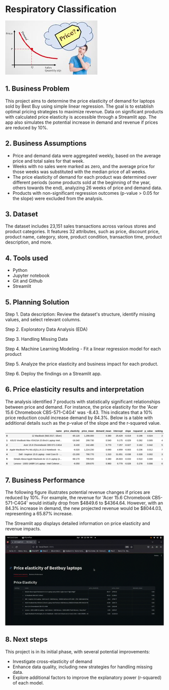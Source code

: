 # Respiratory Classification
![](/figures/images.jpg)

## 1. Business Problem
This project aims to determine the price elasticity of demand for laptops sold by Best Buy using simple linear regression. The goal is to establish optimal pricing strategies to maximize revenue. Data on significant products with calculated price elasticity is accessible through a Streamlit app. The app also simulates the potential increase in demand and revenue if prices are reduced by 10%.

## 2. Business Assumptions
* Price and demand data were aggregated weekly, based on the average price and total sales for that week.
* Weeks with no sales were marked as zero, and the average price for those weeks was substituted with the median price of all weeks.
* The price elasticity of demand for each product was determined over different periods (some products sold at the beginning of the year, others towards the end), analyzing 26 weeks of price and demand data.
* Products with non-significant regression outcomes (p-value > 0.05 for the slope) were excluded from the analysis.


## 3. Dataset
The dataset includes 23,151 sales transactions across various stores and product categories. It features 32 attributes, such as price, discount price, product name, category, store, product condition, transaction time, product description, and more.

## 4. Tools used
* Python
* Jupyter notebook
* Git and Github
* Streamlit

## 5. Planning Solution

Step 1. Data description: Review the dataset's structure, identify missing values, and select relevant columns.


Step 2. Exploratory Data Analysis (EDA)

Step 3. Handling Missing Data

Step 4. Machine Learning Modeling - Fit a linear regression model for each product

Step 5. Analyze the price elasticity and business impact for each product.

Step 6. Deploy the findings on a Streamlit app.

## 6. Price elasticity results and interpretation

The analysis identified 7 products with statistically significant relationships between price and demand. For instance, the price elasticity for the 'Acer 15.6 Chromebook CB5-571-C4G4' was -8.43. This indicates that a 10% price reduction could increase demand by 84.3%. Below is a table with additional details such as the p-value of the slope and the r-squared value.

![](figures/df_elasticity.png)

## 7. Business Performance

The following figure illustrates potential revenue changes if prices are reduced by 10%. For example, the revenue for 'Acer 15.6 Chromebook CB5-571-C4G4' would initially drop from $4849.6 to $4364.64. However, with an 84.3% increase in demand, the new projected revenue would be $8044.03, representing a 65.87% increase.

The Streamlit app displays detailed information on price elasticity and revenue impacts.

![](figures/streamlit.gif)

## 8. Next steps

This project is in its initial phase, with several potential improvements:

* Investigate cross-elasticity of demand
* Enhance data quality, including new strategies for handling missing data.
* Explore additional factors to improve the explanatory power (r-squared) of each model.

